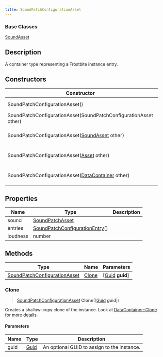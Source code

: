 ```yaml
---
title: SoundPatchConfigurationAsset
---
```

### Base Classes

[SoundAsset](SoundAsset)

## Description

A container type representing a Frostbite instance entry.

## Constructors

| Constructor                                                                             | Description                                                                                                                                     |
| --------------------------------------------------------------------------------------- | ----------------------------------------------------------------------------------------------------------------------------------------------- |
| SoundPatchConfigurationAsset()                                                          | Create a new instance of this container type.                                                                                                   |
| SoundPatchConfigurationAsset(SoundPatchConfigurationAsset other)                        | Create a reference copy of an instance of the same type.                                                                                        |
| SoundPatchConfigurationAsset([SoundAsset](SoundAsset) other)                            | Upcast an instance of type [SoundAsset](SoundAsset) to [SoundPatchConfigurationAsset](SoundPatchConfigurationAsset).                            |
| SoundPatchConfigurationAsset([Asset](Asset) other)                                      | Upcast an instance of type [Asset](Asset) to [SoundPatchConfigurationAsset](SoundPatchConfigurationAsset).                                      |
| SoundPatchConfigurationAsset([DataContainer](/vext/ref/shared/class/datacontainer) other) | Upcast an instance of type [DataContainer](/vext/ref/shared/class/datacontainer) to [SoundPatchConfigurationAsset](SoundPatchConfigurationAsset). |

## Properties

| Name     | Type                                                             | Description |
| -------- | ---------------------------------------------------------------- | ----------- |
| sound    | [SoundPatchAsset](SoundPatchAsset)                               |             |
| entries  | [SoundPatchConfigurationEntry](SoundPatchConfigurationEntry)\[\] |             |
| loudness | number                                                           |             |

## Methods

| Type                                                         | Name            | Parameters                                     |
| ------------------------------------------------------------ | --------------- | ---------------------------------------------- |
| [SoundPatchConfigurationAsset](SoundPatchConfigurationAsset) | [Clone](#clone) | \[[Guid](/vext/ref/shared/class/guid) **guid**\] |

### Clone

> [SoundPatchConfigurationAsset](SoundPatchConfigurationAsset) **Clone**(\[[Guid](/vext/ref/shared/class/guid) **guid**\])

Creates a shallow-copy clone of the instance. Look at [DataContainer::Clone](/vext/ref/shared/class/datacontainer#clone) for more details.

#### Parameters

| Name | Type         | Description                                 |
| ---- | ------------ | ------------------------------------------- |
| guid | [Guid](Guid) | An optional GUID to assign to the instance. |
